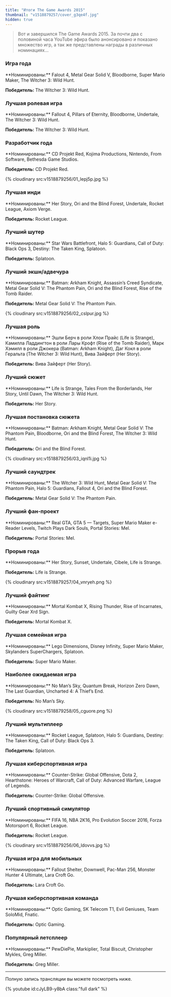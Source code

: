 ```yaml
---
title: "Итоги The Game Awards 2015"
thumbnail: "v1518879257/cover_g3qe4f.jpg"
hidden: true
---
```


> Вот и завершился The Game Awards 2015. За почти два с половиной часа YouTube эфира было анонсировано и показано множество игр, а так же представлены награды в различных номинациях…

### Игра года

<div block markdown="1">
**Номинированы:** Falout 4, Metal Gear Solid V, Bloodborne, Super Mario Maker, The Witcher 3: Wild Hunt.

**Победитель:** The Witcher 3: Wild Hunt.
</div>

### Лучшая ролевая игра

<div block markdown="1">
**Номинированы:** Fallout 4, Pillars of Eternity, Bloodborne, Undertale, The Witcher 3: Wild Hunt.

**Победитель:** The Witcher 3: Wild Hunt.
</div>

### Разработчик года

<div block markdown="1">
**Номинированы:** CD Projekt Red, Kojima Productions, Nintendo, From Software, Bethesda Game Studios.

**Победитель:** CD Projekt Red.
</div>

{% cloudinary src:v1518879256/01_lepj5p.jpg %}

### Лучшая инди

<div block markdown="1">
**Номинированы:** Her Story, Ori and the Blind Forest, Undertale, Rocket League, Axiom Verge.

**Победитель:** Rocket League.
</div>

### Лучший шутер

<div block markdown="1">
**Номинированы:** Star Wars Battlefront, Halo 5: Guardians, Call of Duty: Black Ops 3, Destiny: The Taken King, Splatoon.

**Победитель:** Splatoon.
</div>

### Лучший экшн/адвечура

<div block markdown="1">
**Номинированы:** Batman: Arkham Knight, Assassin’s Creed Syndicate, Metal Gear Solid V: The Phantom Pain, Ori and the Blind Forest, Rise of the Tomb Raider.

**Победитель:** Metal Gear Solid V: The Phantom Pain.
</div>

{% cloudinary src:v1518879256/02_cslpur.jpg %}

### Лучшая роль

<div block markdown="1">
**Номинированы:** Эшли Берч в роли Хлои Прайс (Life is Strange), Камилла Ладдингтон в роли Лары Крофт (Rise of the Tomb Raider), Марк Хэмилл в роли Джокера (Batman: Arkham Knight), Даг Кокл в роли Геральта (The Witcher 3: Wild Hunt), Вива Зайферт (Her Story).

**Победитель:** Вива Зайферт (Her Story).
</div>

### Лучший сюжет

<div block markdown="1">
**Номинированы:** Life is Strange, Tales From the Borderlands, Her Story, Until Dawn, The Witcher 3: Wild Hunt.

**Победитель:** Her Story.
</div>

### Лучшая постановка сюжета

<div block markdown="1">
**Номинированы:** Batman: Arkham Knight, Metal Gear Solid V: The Phantom Pain, Bloodborne, Ori and the Blind Forest, The Witcher 3: Wild Hunt.

**Победитель:** Ori and the Blind Forest.
</div>

{% cloudinary src:v1518879256/03_iqnl1i.jpg %}

### Лучший саундтрек

<div block markdown="1">
**Номинированы:** The Witcher 3: Wild Hunt, Metal Gear Solid V: The Phantom Pain, Halo 5: Guardians, Fallout 4, Ori and the Blind Forest.

**Победитель:** Metal Gear Solid V: The Phantom Pain.
</div>

### Лучший фан-проект

<div block markdown="1">
**Номинированы:** Real GTA, GTA 5 — Targets, Super Mario Maker e-Reader Levels, Twitch Plays Dark Souls, Portal Stories: Mel.

**Победитель:** Portal Stories: Mel.
</div>

### Прорыв года

<div block markdown="1">
**Номинированы:** Her Story, Sunset, Undertale, Cibele, Life is Strange.

**Победитель:** Life is Strange.
</div>

{% cloudinary src:v1518879257/04_vnryeh.png %}

### Лучший файтинг

<div block markdown="1">
**Номинированы:** Mortal Kombat X, Rising Thunder, Rise of Incarnates, Guilty Gear Xrd Sign.

**Победитель:** Mortal Kombat X.
</div>

### Лучшая семейная игра

<div block markdown="1">
**Номинированы:** Lego Dimensions, Disney Infinity, Super Mario Maker, Skylanders SuperChargers, Splatoon.

**Победитель:** Super Mario Maker.
</div>

### Наиболее ожидаемая игра

<div block markdown="1">
**Номинированы:** No Man’s Sky, Quantum Break, Horizon Zero Dawn, The Last Guardian, Uncharted 4: A Thief’s End.

**Победитель:** No Man’s Sky.
</div>

{% cloudinary src:v1518879258/05_cguore.png %}

### Лучший мультиплеер

<div block markdown="1">
**Номинированы:** Rocket League, Splatoon, Halo 5: Guardians, Destiny: The Taken King, Call of Duty: Black Ops 3.

**Победитель:** Splatoon.
</div>

### Лучшая киберспортивная игра

<div block markdown="1">
**Номинированы:** Counter-Strike: Global Offensive, Dota 2, Hearthstone: Heroes of Warcraft, Call of Duty: Advanced Warfare, League of Legends.

**Победитель:** Counter-Strike: Global Offensive.
</div>

### Лучший спортивный симулятор

<div block markdown="1">
**Номинированы:** FIFA 16, NBA 2K16, Pro Evolution Soccer 2016, Forza Motorsport 6, Rocket League.

**Победитель:** Rocket League.
</div>

{% cloudinary src:v1518879256/06_ldovvs.jpg %}

### Лучшая игра для мобильных

<div block markdown="1">
**Номинированы:** Fallout Shelter, Downwell, Pac-Man 256, Monster Hunter 4 Ultimate, Lara Croft Go.

**Победитель:** Lara Croft Go.
</div>

### Лучшая киберспортивная команда

<div block markdown="1">
**Номинированы:** Optic Gaming, SK Telecom T1, Evil Geniuses, Team SoloMid, Fnatic.

**Победитель:** Optic Gaming.
</div>

### Популярный летсплеер

<div block markdown="1">
**Номинированы:** PewDiePie, Markiplier, Total Biscuit, Christopher Mykles, Greg Miller.

**Победитель:** Greg Miller.
</div>

---

Полную запись трансляции вы можете посмотреть ниже.

{% youtube id:cJyLB9-y8bA class:"full dark" %}